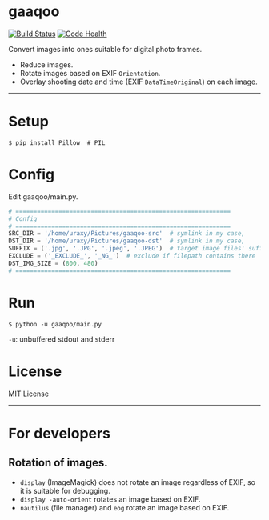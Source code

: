 # gaaqoo

[![Build Status](https://travis-ci.org/uraxy/gaaqoo.svg?branch=master)](https://travis-ci.org/uraxy/gaaqoo)
[![Code Health](https://landscape.io/github/uraxy/gaaqoo/master/landscape.svg?style=flat)](https://landscape.io/github/uraxy/gaaqoo/master)

Convert images into ones suitable for digital photo frames.
- Reduce images.
- Rotate images based on EXIF `Orientation`.
- Overlay shooting date and time (EXIF `DataTimeOriginal`) on each image.

----------

# Setup

```shell
$ pip install Pillow  # PIL
```

# Config

Edit gaaqoo/main.py.
```python
# ============================================================
# Config
# ============================================================
SRC_DIR = '/home/uraxy/Pictures/gaaqoo-src'  # symlink in my case,
DST_DIR = '/home/uraxy/Pictures/gaaqoo-dst'  # symlink in my case,
SUFFIX = ('.jpg', '.JPG', '.jpeg', '.JPEG')  # target image files' suffix
EXCLUDE = ('_EXCLUDE_', '_NG_')  # exclude if filepath contains there
DST_IMG_SIZE = (800, 480)
# ============================================================
```

# Run

```shell
$ python -u gaaqoo/main.py
```
`-u`: unbuffered stdout and stderr


# License
MIT License

----------
# For developers
## Rotation of images.
- `display` (ImageMagick) does not rotate an image regardless of EXIF, so it is suitable for debugging.
- `display -auto-orient` rotates an image based on EXIF.
- `nautilus` (file manager) and `eog` rotate an image based on EXIF.

